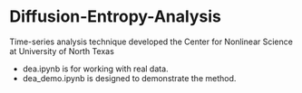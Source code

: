 # Diffusion-Entropy-Analysis
Time-series analysis technique developed the Center for Nonlinear Science at University of North Texas

- dea.ipynb is for working with real data.  
- dea_demo.ipynb is designed to demonstrate the method.  
